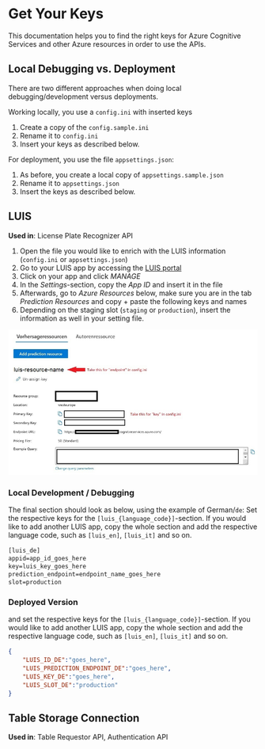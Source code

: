 # Get Your Keys
This documentation helps you to find the right keys for Azure Cognitive Services and other Azure resources in order to use the APIs.

## Local Debugging vs. Deployment
There are two different approaches when doing local debugging/development versus deployments. 

Working locally, you use a `config.ini` with inserted keys
1. Create a copy of the `config.sample.ini`
1. Rename it to `config.ini`
1. Insert your keys as described below.

For deployment, you use the file `appsettings.json`:
1. As before, you create a local copy of `appsettings.sample.json`
1. Rename it to `appsettings.json`
1. Insert the keys as described below.

## LUIS
**Used in**: License Plate Recognizer API

1. Open the file you would like to enrich with the LUIS information (`config.ini` or `appsettings.json`)
1. Go to your LUIS app by accessing the [LUIS portal](https://luis.ai)
1. Click on your app and click _MANAGE_
1. In the _Settings_-section, copy the _App ID_ and insert it in the file
1. Afterwards, go to _Azure Resources_ below, make sure you are in the tab _Prediction Resources_ and copy + paste the following keys and names
1. Depending on the staging slot (`staging` or `production`), insert the information as well in your setting file.

![LUIS Resources](assets/img/luis-resources.JPG)

### Local Development / Debugging
The final section should look as below, using the example of German/`de`:
Set the respective keys for the `[luis_{language_code}]`-section. If you would like to add another LUIS app, copy the whole section and add the respective language code, such as `[luis_en]`, `[luis_it]` and so on. 
```config
[luis_de]
appid=app_id_goes_here
key=luis_key_goes_here
prediction_endpoint=endpoint_name_goes_here
slot=production
```

### Deployed Version
and set the respective keys for the `[luis_{language_code}]`-section. If you would like to add another LUIS app, copy the whole section and add the respective language code, such as `[luis_en]`, `[luis_it]` and so on. 
```json
{
    "LUIS_ID_DE":"goes_here",
    "LUIS_PREDICTION_ENDPOINT_DE":"goes_here",
    "LUIS_KEY_DE":"goes_here",
    "LUIS_SLOT_DE":"production"
}
```

## Table Storage Connection
**Used in**: Table Requestor API, Authentication API